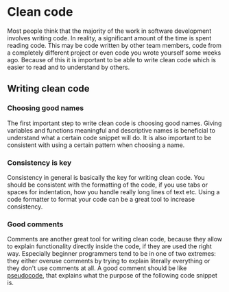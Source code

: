 # Clean code

Most people think that the majority of the work in software development involves writing code. In reality, a significant amount of the time is spent reading code. This may be code written by other team members, code from a completely different project or even code you wrote yourself some weeks ago. Because of this it is important to be able to write clean code which is easier to read and to understand by others.

## Writing clean code

### Choosing good names

The first important step to write clean code is choosing good names. Giving variables and functions meaningful and descriptive names is beneficial to understand what a certain code snippet will do. It is also important to be consistent with using a certain pattern when choosing a name.

### Consistency is key

Consistency in general is basically the key for writing clean code. You should be consistent with the formatting of the code, if you use tabs or spaces for indentation, how you handle really long lines of text etc. Using a code formatter to format your code can be a great tool to increase consistency.

### Good comments

Comments are another great tool for writing clean code, because they allow to explain functionality directly inside the code, if they are used the right way. Especially beginner programmers tend to be in one of two extremes: they either overuse comments by trying to explain literally everything or they don't use comments at all. A good comment should be like [pseudocode](pseudocode.md), that explains what the purpose of the following code snippet is.